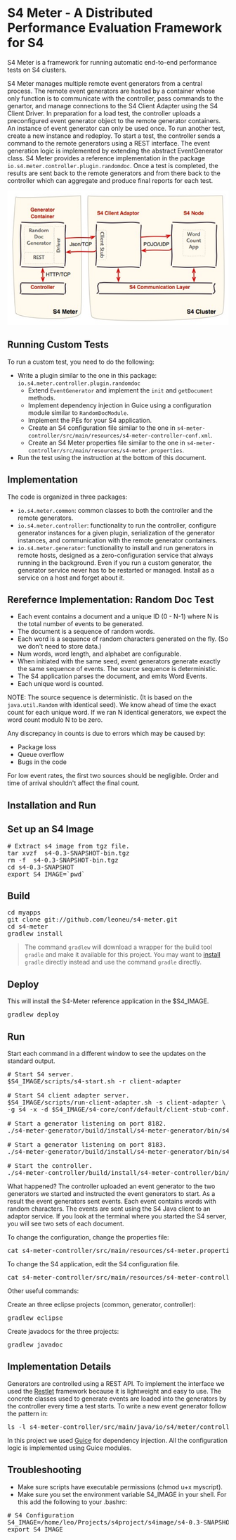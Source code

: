 S4 Meter - A Distributed Performance Evaluation Framework for S4
================================================================ 

S4 Meter is a framework for running automatic end-to-end
performance tests on S4 clusters.

S4 Meter manages multiple remote event generators from a central process. The remote event generators are hosted by a container whose only function is to communicate with the controller, pass commands to the genartor, and manage connections to the S4 Client Adapter using the S4 Client Driver. In preparation for a load test, the controller uploads a preconfigured event generator object to the remote generator containers. An instance of event generator can only be used once. To run another test, create a new instance and redeploy. To start a test, the controller sends a command to the remote generators using a REST interface. The event generation logic is implemented by extending the abstract EventGenerator class. S4 Meter provides a reference implementation in the package `io.s4.meter.controller.plugin.randomdoc`. Once a test is completed, the results are sent back to the remote generators and from there back to the controller which can aggregate and produce final reports for each test.

![S4 Meter Architecture](https://github.com/leoneu/s4-meter/raw/master/etc/s4-meter.jpg)

Running Custom Tests
--------------------

To run a custom test, you need to do the following:

* Write a plugin similar to the one in this package: `io.s4.meter.controller.plugin.randomdoc`
  * Extend `EventGenerator` and implement the `init` and `getDocument` methods.
  * Implement dependency injection in Guice using a configuration module similar to `RandomDocModule`.
  * Implement the PEs for your S4 application.
  * Create an S4 configuration file similar to the one in `s4-meter-controller/src/main/resources/s4-meter-controller-conf.xml`.
  * Create an S4 Meter properties file similar to the one in `s4-meter-controller/src/main/resources/s4-meter.properties`. 
* Run the test using the instruction at the bottom of this document. 

Implementation
--------------

The code is organized in three packages:

* `io.s4.meter.common`: common classes to both the controller and the remote generators.
* `io.s4.meter.controller`: functionality to run the controller, configure generator instances for a given plugin, serialization of the generator instances, and communication with the remote generator containers.
* `io.s4.meter.generator`: functionality to install and run generators in remote hosts, designed as a zero-configuration service that always running in the background. Even if you run a custom generator, the generator service never has to be restarted or managed. Install as a service on a host and forget about it.

Rerefernce Implementation: Random Doc Test
------------------------------------------

* Each event contains a document and a unique ID (0 - N-1) where N is the total number of events to be generated.
* The document is a sequence of random words.
* Each word is a sequence of random characters generated on the fly. (So we don't need to store data.)
* Num words, word length, and alphabet are configurable.
* When initiated with the same seed, event generators generate exactly the
  same sequence of events. The source sequence is deterministic.
* The S4 application parses the document, and emits Word Events.
* Each unique word is counted.

NOTE: The source sequence is deterministic. (It is based on the `java.util.Random` with identical seed). We know ahead of time the exact count for each unique word. If we ran N identical generators, we expect the word count modulo N to be zero.

Any discrepancy in counts is due to errors which may be caused by:

* Package loss
* Queue overflow
* Bugs in the code

For low event rates, the first two sources should be negligible. Order and time of arrival shouldn't affect the final count. 

Installation and Run
--------------------

Set up an S4 Image
------------------

<pre>
# Extract s4 image from tgz file.
tar xvzf  s4-0.3-SNAPSHOT-bin.tgz
rm -f  s4-0.3-SNAPSHOT-bin.tgz
cd s4-0.3-SNAPSHOT
export S4_IMAGE=`pwd`
</pre>

Build
-----

<pre>
cd myapps
git clone git://github.com/leoneu/s4-meter.git
cd s4-meter
gradlew install
</pre>

> The command `gradlew` will download a wrapper for the build tool `gradle` and make it available for this project. You may want to [install](http://www.gradle.org/downloads.html) `gradle` directly instead and use the command `gradle` directly.  

Deploy
------

This will install the S4-Meter reference application in the $S4_IMAGE.
<pre>
gradlew deploy
</pre>

Run
---

Start each command in a different window to see the updates on the standard output.

<pre>
# Start S4 server.
$S4_IMAGE/scripts/s4-start.sh -r client-adapter

# Start S4 client adapter server.
$S4_IMAGE/scripts/run-client-adapter.sh -s client-adapter \
-g s4 -x -d $S4_IMAGE/s4-core/conf/default/client-stub-conf.xml

# Start a generator listening on port 8182.
./s4-meter-generator/build/install/s4-meter-generator/bin/s4-meter-generator 8182

# Start a generator listening on port 8183.
./s4-meter-generator/build/install/s4-meter-generator/bin/s4-meter-generator 8183

# Start the controller.
./s4-meter-controller/build/install/s4-meter-controller/bin/s4-meter-controller
</pre>

What happened? The controller uploaded an event generator to the two generators we 
started and instructed the event generators to start. As a result the event generators
sent events. Each event contains words with random characters. The events are 
sent using the S4 Java client to an adaptor service. If you look at the terminal where 
you started the S4 server, you will see two sets of each document.

To change the configuration, change the properties file:

<pre>
cat s4-meter-controller/src/main/resources/s4-meter.properties
</pre>

To change the S4 application, edit the S4 configuration file.

<pre>
cat s4-meter-controller/src/main/resources/s4-meter-controller-conf.xml
</pre>

Other useful commands:

Create an three eclipse projects (common, generator, controller):
<pre>
gradlew eclipse
</pre>

Create javadocs for the three projects:
<pre>
gradlew javadoc
</pre>

Implementation Details
----------------------

Generators are controlled using a REST API. To implement the interface we used
the [Restlet](http://www.restlet.org) framework because it is lightweight and easy to use. The concrete
classes used to generate events are loaded into the generators by the controller 
every time a test starts. To write a new event generator follow the pattern in:

<pre>
ls -l s4-meter-controller/src/main/java/io/s4/meter/controller/plugin/randomdoc
</pre>

In this project we used [Guice](http://code.google.com/p/google-guice) for dependency injection. All the configuration 
logic is implemented using Guice modules. 

Troubleshooting
---------------

* Make sure scripts have executable permissions (chmod u+x myscript).
* Make sure you set the environment variable S4_IMAGE in your shell. For this add the following to your .bashrc:

<pre>
# S4 Configuration
S4_IMAGE=/home/leo/Projects/s4project/s4image/s4-0.3-SNAPSHOT
export S4_IMAGE
</pre>

